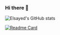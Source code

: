 ### Hi there 👋


![Elsayed's GitHub stats](https://github-readme-stats.vercel.app/api?username=Elsayed93&show_icons=true&theme=radical)

[![Readme Card](https://github-readme-stats.vercel.app/api/pin/?username=Elsayed93&repo=github-readme-stats)](https://github.com/Elsayed93/github-readme-stats)

<!--
**Elsayed93/Elsayed93** is a ✨ _special_ ✨ repository because its `README.md` (this file) appears on your GitHub profile.

Here are some ideas to get you started:

- 🔭 I’m currently working on ...
- 🌱 I’m currently learning ...
- 👯 I’m looking to collaborate on ...
- 🤔 I’m looking for help with ...
- 💬 Ask me about ...
- 📫 How to reach me: ...
- 😄 Pronouns: ...
- ⚡ Fun fact: ...
-->
